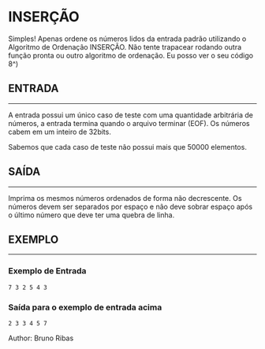 # INSERÇÃO

Simples! Apenas ordene os números lidos da entrada padrão utilizando o Algoritmo de Ordenação INSERÇÃO. Não tente trapacear rodando outra função pronta ou outro algoritmo de ordenação. Eu posso ver o seu código 8^)

## ENTRADA

---

A entrada possui um único caso de teste com uma quantidade arbitrária de números, a entrada termina quando o arquivo terminar (EOF). Os números cabem em um inteiro de 32bits.

Sabemos que cada caso de teste não possui mais que 50000 elementos.

## SAÍDA

---

Imprima os mesmos números ordenados de forma não decrescente. Os números devem ser separados por espaço e não deve sobrar espaço após o último número que deve ter uma quebra de linha.

## EXEMPLO

---

### Exemplo de Entrada

    7 3 2 5 4 3

### Saída para o exemplo de entrada acima

    2 3 3 4 5 7

Author: Bruno Ribas
